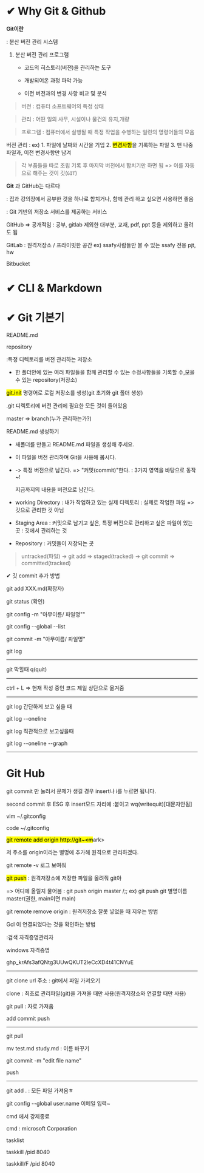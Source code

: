 # ✔ Why Git & Github

**Git이란**

: 분산 버전 관리 시스템

1. 분산 버전 관리 프로그램
   
   - 코드의 히스토리(버전)을 관리하는 도구
   
   - 개발되어온 과정 파악 가능
   
   - 이전 버전과의 변경 사항 비교 및 분석

> 버전 : 컴퓨터 소프트웨어의 특정 상태

> 관리 : 어떤 일의 사무, 시설이나 물건의 유지,개량

> 프로그램 : 컴퓨터에서 실행될 때 특정 작업을 수행하는 일련의 명령어들의 모음

버전 관리 : ex)  1. 파일에 날짜와 시간을 기입 2. <mark>변경사항</mark>을 기록하는 파일 3. 맨 나중 파일과, 이전 변경사항만 남겨

> 각 부품들을 따로 조립 기록 후 마지막 버전에서 합치기만 하면 됨 => 이를 자동으로 해주는 것이 깃(`GIT`)

**Git** 과 GitHub는 다르다

: 집과 강의장에서 공부한 것을 하나로 합치거나, 함께 관리 하고 싶으면 사용하면 좋음

: Git 기반의 저장소 서비스를 제공하는 서비스

GitHub => 공개적임 : 공부, gitlab 제외한 대부분, 교재, pdf,  ppt 등을 제외하고 올려도 됨

GitLab : 원격저장소 / 프라이빗한 공간 ex) ssafy사람들만 볼 수 있는 ssafy 전용 pjt, hw

Bitbucket

# ✔ CLI & Markdown

# ✔ Git 기본기

README.md

repository

:특정 디렉토리를 버전 관리하는 저장소 

- 한 폴더안에 있는 여러 파일들을 함께 관리할 수 있는 수정사항들을 기록할 수,모을 수 있는 repository(저장소)

<mark>git.init</mark> 명령어로 로컬 저장소를 생성(git 초기화 git 폴더 생성)

.git 디렉토리에 버전 관리에 필요한 모든 것이 들어있음

master => branch(누가 관리하는가?)

README.md 생성하기

- 새폴더를 만들고 README.md 파일을 생성해 주세요.

- 이 파일을 버전 관리하며 Git을 사용해 봅시다.

- -> 특정 버전으로 남긴다. => "커밋(commit)"한다. : 3가지 영역을 바탕으로 동작~!
  
  지금까지의 내용을 버전으로 남긴다.

- working Directory : 내가 작업하고 있는 실제 디렉토리 : 실제로 작업한 파일 => 깃으로 관리한 것 아님

- Staging Area : 커밋으로 남기고 싶은, 특정 버전으로 관리하고 싶은 파일이 있는 곳 : 깃에서 관리하는 것

- Repository : 커밋들이 저장되는 곳

> untracked(파일) -> git add => staged(tracked) -> git commit => committed(tracked)

✔ 깃 commit 추가 방법

git add XXX.md(확장자)

git status (확인)

git config -m "아무이름/ 파일명""

git config  --global --list

git commit -m "아무이름/ 파일명"

git log

---

git 막힐때 q(quit)

---

ctrl + L => 현재 작성 중인 코드 제일 상단으로 옮겨줌

---

git log 간단하게 보고 싶을 때 

git log --oneline

git log  직관적으로 보고싶을때

git log --oneline --graph

---

# Git Hub

git commit 만 눌러서 문제가 생길 경우 insert나 i를 누르면 됩니다.

second commit 후 ESG 후 insert모드 자리에 :붙이고 wq(writequit)[대문자안됨]

vim ~/.gitconfig

code ~/.gitconfig

<mark>git remote add origin http://git~~~<m</mark>ark>~~</mark>

저 주소를 origin이라는 별명에 추가해 원격으로 관리하겠다.

git remote -v 로그 보여줘

<mark>git push</mark> : 원격저장소에 저장한 파일을 올려줘 git아

=> 어디에 올릴지 물어봄 : git push origin master /;; ex) git push git 별명이름 master(권한, main이면 main)

git remote remove origin : 원격저장소 잘못 넣었을 때 지우는 방법

Gcl 이 연결되었다는 것을 확인하는 방법

:검색 자격증명관리자

windows 자격증명

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

---

git clone url 주소 : git에서 파일 가져오기

clone : 최초로 관리파일(git)을 가져올 때만 사용(원격저장소와 연결할 때만 사용)

git pull : 자료 가져옴

add commit push

---

git pull

mv test.md study.md : 이름 바꾸기

git commit -m "edit file name"

push

---

git add . : 모든 파일 가져옴ㅎ

git config --global user.name  이메일 입력~



cmd 에서 강제종료

cmd : microsoft Corporation 

tasklist

taskkill /pid 8040

taskkill/F /pid 8040
